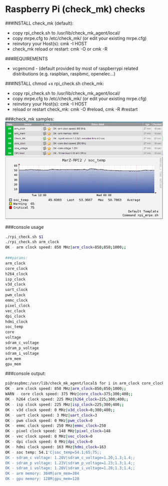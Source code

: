 Raspberry Pi (check_mk) checks
=====================

###INSTALL
check_mk (default):
- copy rpi_check.sh to /usr/lib/check_mk_agent/local/
- copy mrpe.cfg to /etc/check_mk/ (or edit your existing mrpe.cfg)
- reinvtory your Host(s): cmk -I HOST 
- check_mk reload or restart: cmk -O or cmk -R

###REQUIREMENTS
* vcgencmd - (default provided by most of raspberrypi related distributions (e.g. raspbian, raspbmc, openelec...)

###INSTALL
chmod +x rpi_check.sh
check_mk:
- copy rpi_check.sh to /usr/lib/check_mk_agent/local/
- copy mrpe.cfg to /etc/check_mk/ (or edit your existing mrpe.cfg)  
- reinvtory your Host(s): cmk -I HOST
- reload or restart check_mk: cmk -O #reload, cmk -R #restart

###check_mk samples:
![ScreenShot](/check_mk/screenshots/cmk_rpi_overview.png)
![ScreenShot](/check_mk/screenshots/cmk_rpi_tmp.png)

###console usage
```bash
./rpi_check.sh $1
./rpi_check.sh arm_clock
OK - arm clock speed: 850 MHz|arm_clock=850;850;1000;;

###params:
arm_clock
core_clock
h264_clock
isp_clock
v3d_clock
uart_clock
pwm_clock
emmc_clock
pixel_clock
vec_clock
dpi_clock
hdmi_clock
soc_temp
core
voltage
sdram_c_voltage
sdram_p_voltage
sdram_i_voltage
arm_mem
gpu_mem
```` 
###console output:
```bash
pi@raspbmc:/usr/lib/check_mk_agent/local$ for i in arm_clock core_clock h264_clock isp_clock v3d_clock uart_clock pwm_clock emmc_clock pixel_clock vec_clock dpi_clock hdmi_clock soc_temp core voltage sdram_c_voltage sdram_p_voltage sdram_i_voltage arm_mem gpu_mem; do ./rpi_check.sh $i; done
OK - arm clock speed: 850 MHz|arm_clock=850;850;1000;;
WARN - core clock speed: 375 MHz|core_clock=375;300;400;;
OK - h264 clock speed: 225 MHz|h264_clock=225;300;400;;
OK - isp clock speed: 225 MHz|isp_clock=225;300;400;;
OK - v3d clock speed: 0 MHz|v3d_clock=0;300;400;;
OK - uart clock speed: 3 MHz|uart_clock=3
OK - pwm clock speed: 0 MHz|pwm_clock=0
OK - emmc clock speed: 250 MHz|emmc_clock=250
OK - pixel clock speed: 148 MHz|pixel_clock=148
OK - vec clock speed: 0 MHz|vec_clock=0
OK - dpi clock speed: 0 MHz|dpi_clock=0
OK - hdmi clock speed: 163 MHz|hdmi_clock=163
OK - soc temp: 54.1'C|soc_temp=54.1;65;75;;
OK - sdram_c voltage: 1.20V|sdram_c_voltage=1.20;1.3;1.4;;
OK - sdram_p voltage: 1.23V|sdram_p_voltage=1.23;1.3;1.4;;
OK - sdram_i voltage: 1.20V|sdram_i_voltage=1.20;1.3;1.4;;
OK - arm memory: 384M|arm_mem=384
OK - gpu memory: 128M|gpu_mem=128
```
